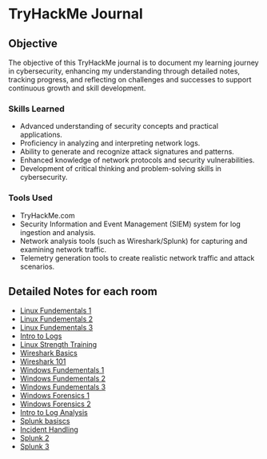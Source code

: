 # TryHackMe Journal

## Objective

The objective of this TryHackMe journal is to document my learning journey in cybersecurity, enhancing my understanding through detailed notes, tracking progress, and reflecting on challenges and successes to support continuous growth and skill development.

### Skills Learned

- Advanced understanding of security concepts and practical applications.
- Proficiency in analyzing and interpreting network logs.
- Ability to generate and recognize attack signatures and patterns.
- Enhanced knowledge of network protocols and security vulnerabilities.
- Development of critical thinking and problem-solving skills in cybersecurity.

### Tools Used

- TryHackMe.com
- Security Information and Event Management (SIEM) system for log ingestion and analysis.
- Network analysis tools (such as Wireshark/Splunk) for capturing and examining network traffic.
- Telemetry generation tools to create realistic network traffic and attack scenarios.

## Detailed Notes for each room
- <a href="https://github.com/Mhermann716/TryHackMe-Journal/blob/main/Entry%201%3A%20Linux%20Fundamentals%201">Linux Fundementals 1</a>
- <a href="https://github.com/Mhermann716/TryHackMe-Journal/blob/main/Entry%202%3A%20Linux%20Fundamentals%202">Linux Fundementals 2</a>
- <a href="https://github.com/Mhermann716/TryHackMe-Journal/blob/main/Entry%203%3A%20Linux%20Fundamentals%203">Linux Fundementals 3</a>
- <a href="https://github.com/Mhermann716/TryHackMe-Journal/blob/main/Entry%204%3A%20Intro%20to%20Logs">Intro to Logs</a>
- <a href="https://github.com/Mhermann716/TryHackMe-Journal/blob/main/Entry%205%3A%20Linux%20Strength%20Training">Linux Strength Training</a>
- <a href="https://github.com/Mhermann716/TryHackMe-Journal/blob/main/Entry%206%3A%20Wireshark%20Basics">Wireshark Basics</a>
- <a href="https://github.com/Mhermann716/TryHackMe-Journal/blob/main/Entry%207%3A%20Wireshark%20101">Wireshark 101</a>
- <a href="https://github.com/Mhermann716/TryHackMe-Journal/blob/main/Entry%208%3A%20Windows%20Fundamentals%201">Windows Fundementals 1</a>
- <a href="https://github.com/Mhermann716/TryHackMe-Journal/blob/main/Entry%209%3A%20Windows%20Fundamentals%202">Windows Fundementals 2</a>
- <a href="https://github.com/Mhermann716/TryHackMe-Journal/blob/main/Entry%2010%3A%20Windows%20Fundamentals%203">Windows Fundementals 3</a>
- <a href="https://github.com/Mhermann716/TryHackMe-Journal/blob/main/Entry%2011%3A%20Windows%20Forensics%201">Windows Forensics 1</a>
- <a href="https://github.com/Mhermann716/TryHackMe-Journal/blob/main/Entry%2012%3A%20Windows%20Forensics%202">Windows Forensics 2</a>
- <a href="https://github.com/Mhermann716/TryHackMe-Journal/blob/main/Entry%2013%3A%20Intro%20to%20Log%20Analysis">Intro to Log Analysis</a>
- <a href="https://github.com/Mhermann716/TryHackMe-Journal/blob/main/Entry%2014%3A%20Splunk%20Basics">Splunk basiscs</a>
- <a href="https://github.com/Mhermann716/TryHackMe-Journal/blob/main/Entry%2015%3A%20Incident%20Handling">Incident Handling</a>
- <a href="https://github.com/Mhermann716/TryHackMe-Journal/blob/main/Entry%2016%3A%20Splunk%202">Splunk 2</a>
- <a href="https://github.com/Mhermann716/TryHackMe-Journal/blob/main/Entry%2017%3A%20Splunk%203">Splunk 3</a>
  
